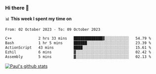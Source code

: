 ### Hi there 👋

📊 **This week I spent my time on**
<!--START_SECTION:waka-->

```txt
From: 02 October 2023 - To: 09 October 2023

C++            2 hrs 33 mins   █████████████▓░░░░░░░░░░░   54.79 %
Bash           1 hr 5 mins     ██████░░░░░░░░░░░░░░░░░░░   23.39 %
ActionScript   43 mins         ████░░░░░░░░░░░░░░░░░░░░░   15.61 %
Ezhil          6 mins          ▓░░░░░░░░░░░░░░░░░░░░░░░░   02.42 %
Assembly       5 mins          ▓░░░░░░░░░░░░░░░░░░░░░░░░   02.13 %
```

<!--END_SECTION:waka-->


[![Paul's github stats](https://github-readme-stats.vercel.app/api?username=mickeyouyou&theme=dracula&show_icons=true)](https://github.com/anuraghazra/github-readme-stats)
